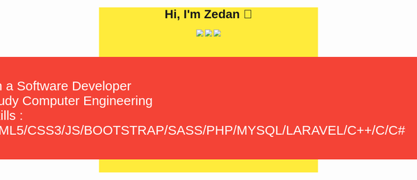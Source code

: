 <div style="background-color: #ffeb3b; font-family: Arial, Helvetica, sans-serif;">
    <h1 align="center">Hi, I'm Zedan 👋</h1>
<p align="center">
    <a href="https://twitter.com/ZedanMohamed8"><img src="https://img.shields.io/badge/twitter-%231FA1F1?style=flat&logo=twitter&logoColor=white"/></a>
    <a href="https://www.linkedin.com/in/zedan-mohamed-43505b227/"><img src="https://img.shields.io/badge/linkedin-%230177B5?style=flat&logo=linkedin&logoColor=white"/></a>
    <a href="https://www.instagram.com/zedanmohamedd/"><img src="https://img.shields.io/badge/instagram-%23E4415F?style=flat&logo=instagram&logoColor=white"/></a>
  </p>
  <div style="display: flex; align-items: center;justify-content: center;">
    <P style="background: #f44336;padding:50px;color:#fff;font-size: 30px;border-radius: 6px;">  
        <span>-I'm a Software Developer</span> <br>
        <span>-Study Computer Engineering</span> <br>
        <span>-Skills : 
            HTML5/CSS3/JS/BOOTSTRAP/SASS/PHP/MYSQL/LARAVEL/C++/C/C#
        </span>
    <div>@You Can Call Me Zerthufer@</div>
    

</div>
  




